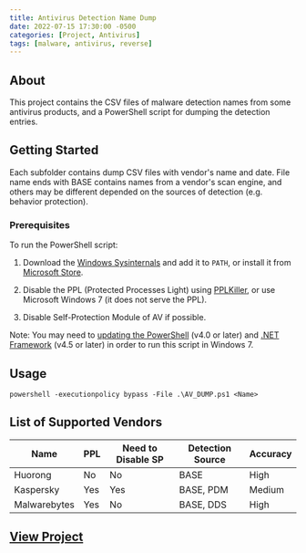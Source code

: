 ```yaml
---
title: Antivirus Detection Name Dump
date: 2022-07-15 17:30:00 -0500
categories: [Project, Antivirus]
tags: [malware, antivirus, reverse]
---
```


## About <a name = "about"></a>

This project contains the CSV files of malware detection names from some antivirus products, and a PowerShell script for dumping the detection entries.

## Getting Started <a name = "getting_started"></a>

Each subfolder contains dump CSV files with vendor's name and date. File name ends with BASE contains names from a vendor's scan engine, and others may be different depended on the sources of detection (e.g. behavior protection).

### Prerequisites

To run the PowerShell script:

1. Download the [Windows Sysinternals](https://docs.microsoft.com/sysinternals/downloads/sysinternals-suite) and add it to `PATH`, or install it from [Microsoft Store](https://www.microsoft.com/p/sysinternals-suite/9p7knl5rwt25).

2. Disable the PPL (Protected Processes Light) using [PPLKiller](https://github.com/Mattiwatti/PPLKiller), or use Microsoft Windows 7 (it does not serve the PPL).

3. Disable Self-Protection Module of AV if possible.

Note: You may need to [updating the PowerShell](https://www.microsoft.com/download/details.aspx?id=54616) (v4.0 or later) and [.NET Framework](https://dotnet.microsoft.com/download/dotnet-framework) (v4.5 or later) in order to run this script in Windows 7.

## Usage <a name = "usage"></a>

`powershell -executionpolicy bypass -File .\AV_DUMP.ps1 <Name>`

## List of Supported Vendors <a name = "list_of_vendors"></a>

| Name         | PPL | Need to Disable SP | Detection Source | Accuracy |
| ------------ | --- | ------------------ | ---------------- | -------- |
| Huorong      | No  | No                 | BASE             | High     |
| Kaspersky    | Yes | Yes                | BASE, PDM        | Medium   |
| Malwarebytes | Yes | No                 | BASE, DDS        | High     |

## [View Project](https://github.com/JerryLinLinLin/AV_Detection_Dump)